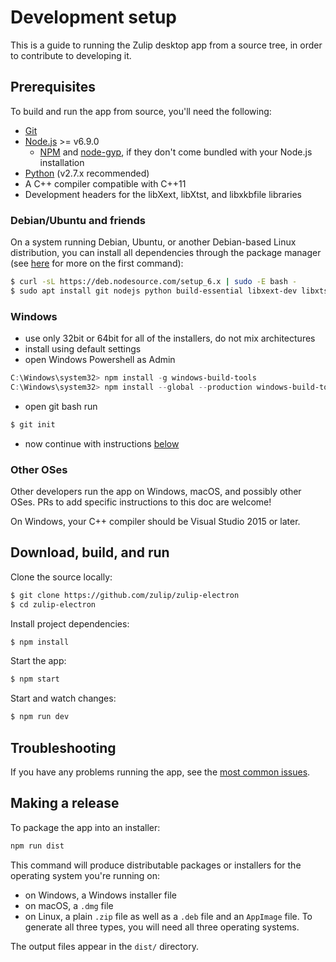 # Development setup

This is a guide to running the Zulip desktop app from a source tree,
in order to contribute to developing it.

## Prerequisites

To build and run the app from source, you'll need the following:

* [Git](http://git-scm.com/book/en/v2/Getting-Started-Installing-Git)
* [Node.js](https://nodejs.org) >= v6.9.0
  * [NPM](https://www.npmjs.com/get-npm) and
    [node-gyp](https://github.com/nodejs/node-gyp#installation),
    if they don't come bundled with your Node.js installation
* [Python](https://www.python.org/downloads/release/python-2713/)
  (v2.7.x recommended)
* A C++ compiler compatible with C++11
* Development headers for the libXext, libXtst, and libxkbfile libraries

### Debian/Ubuntu and friends

On a system running Debian, Ubuntu, or another Debian-based Linux
distribution, you can install all dependencies through the package
manager (see [here][nodesource-install] for more on the first command):

```sh
$ curl -sL https://deb.nodesource.com/setup_6.x | sudo -E bash -
$ sudo apt install git nodejs python build-essential libxext-dev libxtst-dev libxkbfile-dev
```

[nodesource-install]: https://nodejs.org/en/download/package-manager/#debian-and-ubuntu-based-linux-distributions

### Windows

* use only 32bit or 64bit for all of the installers, do not mix architectures
* install using default settings
* open Windows Powershell as Admin

```powershell
C:\Windows\system32> npm install -g windows-build-tools
C:\Windows\system32> npm install --global --production windows-build-tools
```

* open git bash run 

```sh
$ git init
```

* now continue with instructions [below](https://github.com/zulip/zulip-electron/blob/master/development.md#download-build-and-run)

### Other OSes

Other developers run the app on Windows, macOS, and possibly other OSes.
PRs to add specific instructions to this doc are welcome!

On Windows, your C++ compiler should be Visual Studio 2015 or later.

## Download, build, and run

Clone the source locally:
```sh
$ git clone https://github.com/zulip/zulip-electron
$ cd zulip-electron
```

Install project dependencies:
```sh
$ npm install
```

Start the app:
```sh
$ npm start
```

Start and watch changes:
```sh
$ npm run dev
```

## Troubleshooting

If you have any problems running the app, see the [most common
issues](./troubleshooting.md).

## Making a release

To package the app into an installer:
```sh
npm run dist
```

This command will produce distributable packages or installers for the
operating system you're running on:
* on Windows, a Windows installer file
* on macOS, a `.dmg` file
* on Linux, a plain `.zip` file as well as a `.deb` file and an
  `AppImage` file.
To generate all three types, you will need all three operating
systems.

The output files appear in the `dist/` directory.

